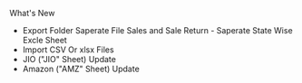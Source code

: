What's New 

- Export Folder Saperate File Sales and Sale Return - Saperate  State Wise Excle Sheet 
- Import CSV Or xlsx Files 
- JIO ("JIO" Sheet) Update 
- Amazon ("AMZ" Sheet) Update
